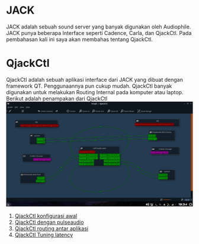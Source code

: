 # JACK

JACK adalah sebuah sound server yang banyak digunakan oleh Audiophile. JACK punya beberapa Interface seperti Cadence, Carla, dan QjackCtl. Pada pembahasan kali ini saya akan membahas tentang QjackCtl.

# QjackCtl

QjackCtl adalah sebuah aplikasi interface dari JACK yang dibuat dengan framework QT.
Penggunaannya pun cukup mudah. QjackCtl banyak digunakan untuk melakukan Routing Internal pada komputer atau laptop. Berikut adalah penampakan dari QjackCtl  
![QjackCtl routing pulseaudio dan Calf plugin](image/qjack-route2.png)

1. [QjackCtl konfigurasi awal](QjackCtl1.md)
2. [QjackCtl dengan pulseaudio](Jack_pulse.md)
3. [QjackCtl routing antar aplikasi](Route_multi_app.md)
4. [QjackCtl Tuning latency](Tuning_latency.md)
